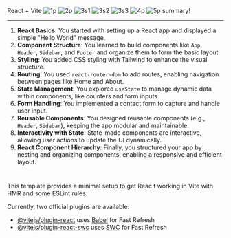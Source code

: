 React + Vite
![1p](https://github.com/user-attachments/assets/65864f77-a2a7-45d5-8cb6-3fce0937a11f)
![2p](https://github.com/user-attachments/assets/33f9dc30-096c-4bdc-82d4-00656d20baa5)
![3s1](https://github.com/user-attachments/assets/7ef65442-0b32-4adc-b353-236a32c2263d)
![3s2](https://github.com/user-attachments/assets/ee5f4119-0786-40e9-aedc-28ccde969ebc)
![3s3](https://github.com/user-attachments/assets/8fe5b44a-56e9-407a-824e-52ab6280c7af)
![4p](https://github.com/user-attachments/assets/1ef23260-aec5-4e3a-abd0-87710e4c413a)
![5p](https://github.com/user-attachments/assets/8970f7fd-1cc8-4e9f-b1a3-428d06d1c6d5)
summary!

-------
1. **React Basics**: You started with setting up a React app and displayed a simple "Hello World" message.
2. **Component Structure**: You learned to build components like `App`, `Header`, `Sidebar`, and `Footer` and organize them to form the basic layout.
3. **Styling**: You added CSS styling with Tailwind to enhance the visual structure.
4. **Routing**: You used `react-router-dom` to add routes, enabling navigation between pages like Home and About.
5. **State Management**: You explored `useState` to manage dynamic data within components, like counters and form inputs.
6. **Form Handling**: You implemented a contact form to capture and handle user input.
7. **Reusable Components**: You designed reusable components (e.g., `Header`, `Sidebar`), keeping the app modular and maintainable.
8. **Interactivity with State**: State-made components are interactive, allowing user actions to update the UI dynamically.
9. **React Component Hierarchy**: Finally, you structured your app by nesting and organizing components, enabling a responsive and efficient layout.


# 
This template provides a minimal setup to get Reac
t working in Vite with HMR and some ESLint rules.

Currently, two official plugins are available:

- [@vitejs/plugin-react](https://github.com/vitejs/vite-plugin-react/blob/main/packages/plugin-react/README.md) uses [Babel](https://babeljs.io/) for Fast Refresh
- [@vitejs/plugin-react-swc](https://github.com/vitejs/vite-plugin-react-swc) uses [SWC](https://swc.rs/) for Fast Refresh
